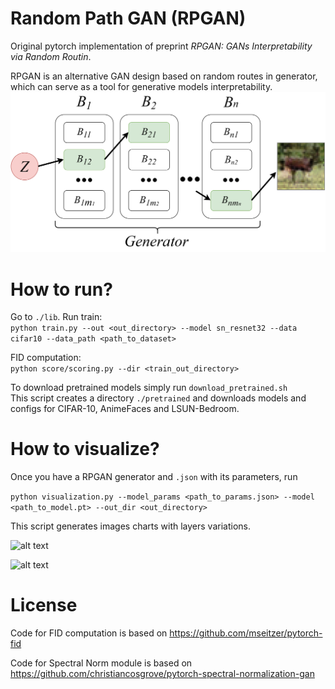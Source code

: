 # Random Path GAN (RPGAN)

Original pytorch implementation of preprint _RPGAN: GANs Interpretability via Random Routin_.

RPGAN is an alternative GAN design based on random routes in generator, which can serve as a tool for generative models interpretability.
![alt text](./images/rpgan_forward.png)

# How to run?

Go to ```./lib```.
Run train:\
```python train.py --out <out_directory> --model sn_resnet32 --data cifar10 --data_path <path_to_dataset>```

FID computation:\
```python score/scoring.py --dir <train_out_directory>```

To download pretrained models simply run
```download_pretrained.sh```\
This script creates a directory ```./pretrained``` and downloads models and configs for CIFAR-10, AnimeFaces and LSUN-Bedroom.


# How to visualize?

Once you have a RPGAN generator and ```.json``` with its parameters, run

```python visualization.py --model_params <path_to_params.json> --model <path_to_model.pt> --out_dir <out_directory>```

This script generates images charts with layers variations.

![alt text](./images/layers_variation_cifar10.png)


![alt text](./images/layers_variation_lsun_ext.png)


# License
Code for FID computation is based on
https://github.com/mseitzer/pytorch-fid

Code for Spectral Norm module is based on
https://github.com/christiancosgrove/pytorch-spectral-normalization-gan
